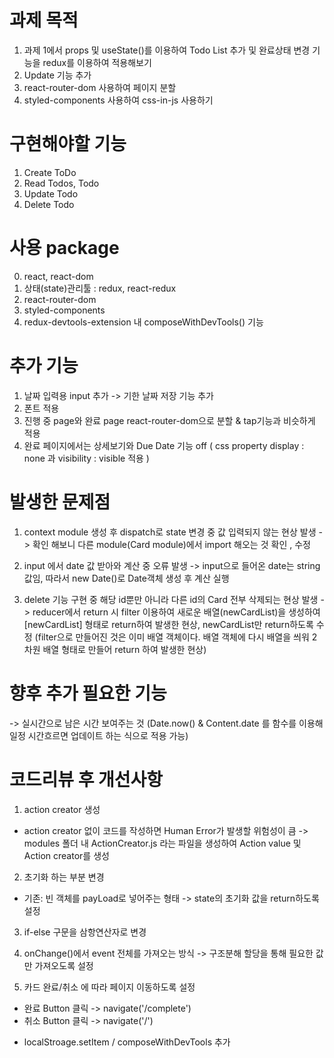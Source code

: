 # 과제 목적

1. 과제 1에서 props 및 useState()를 이용하여 Todo List 추가 및 완료상태 변경 기능을 redux를 이용하여 적용해보기
2. Update 기능 추가
3. react-router-dom 사용하여 페이지 분할 
4. styled-components 사용하여 css-in-js 사용하기 

# 구현해야할 기능

1. Create ToDo 
2. Read Todos, Todo
3. Update Todo
4. Delete Todo

# 사용 package

0. react, react-dom
1. 상태(state)관리툴 : redux, react-redux
2. react-router-dom
3. styled-components
4. redux-devtools-extension 내 composeWithDevTools() 기능

# 추가 기능 

1. 날짜 입력용 input 추가
-> 기한 날짜 저장 기능 추가
2. 폰트 적용
3. 진행 중 page와 완료 page react-router-dom으로 분할 & tap기능과 비슷하게 적용
4. 완료 페이지에서는 상세보기와 Due Date 기능 off ( css property display : none 과 visibility : visible 적용 )

# 발생한 문제점

1. context module 생성 후 dispatch로 state 변경 중 값 입력되지 않는 현상 발생
-> 확인 해보니 다른 module(Card module)에서 import 해오는 것 확인 , 수정

2. input 에서 date 값 받아와 계산 중 오류 발생
-> input으로 들어온 date는 string값임, 따라서 new Date()로 Date객체 생성 후 계산 실행

3. delete 기능 구현 중 해당 id뿐만 아니라 다른 id의 Card 전부 삭제되는 현상 발생
-> reducer에서 return 시 filter 이용하여 새로운 배열(newCardList)을 생성하여 [newCardList] 형태로 return하여 발생한 현상, newCardList만 return하도록 수정 
   (filter으로 만들어진 것은 이미 배열 객체이다. 배열 객체에 다시 배열을 씌워 2차원 배열 형태로 만들어 return 하여 발생한 현상)
   
# 향후 추가 필요한 기능
-> 실시간으로 남은 시간 보여주는 것 (Date.now() & Content.date 를 함수를 이용해 일정 시간흐르면 업데이트 하는 식으로 적용 가능)  

# 코드리뷰 후 개선사항
1. action creator 생성 
- action creator 없이 코드를 작성하면 Human Error가 발생할 위험성이 큼 -> modules 폴더 내 ActionCreator.js 라는 파일을 생성하여 Action value 및 Action creator를 생성

2. 초기화 하는 부분 변경 
- 기존: 빈 객체를 payLoad로 넣어주는 형태 -> state의 초기화 값을 return하도록 설정

3. if-else 구문을 삼항연산자로 변경

4. onChange()에서 event 전체를 가져오는 방식 -> 구조분해 할당을 통해 필요한 값만 가져오도록 설정

5. 카드 완료/취소 에 따라 페이지 이동하도록 설정
- 완료 Button 클릭 -> navigate('/complete')
- 취소 Button 클릭 -> navigate('/')

+ localStroage.setItem / composeWithDevTools 추가

